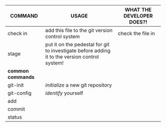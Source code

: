 | COMMAND | USAGE | WHAT THE DEVELOPER DOES?! | 
|-------- |-------- | -------- | 
| check in | add this file to the git version control system | check the file in | 
| stage | put it on the pedestal for git to investigate before adding it to the version control system! | 
|  __common commands__|  |  | 
| git-init | *initialize* a new git repository|
| git-config | *identify* yourself |
| add | |
| commit | |
| status | |

